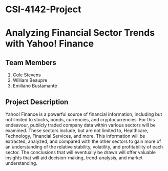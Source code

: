 # CSI-4142-Project

# Analyzing Financial Sector Trends with Yahoo! Finance

## Team Members
1. Cole Stevens
2. William Beaupre
3. Emiliano Bustamante

## Project Description
Yahoo! Finance is a powerful source of financial information, including but not limited to stocks, bonds, currencies,
and cryptocurrencies. For this endeavour, publicly traded company data within various sectors will be examined. These sectors
include, but are not limited to, Healthcare, Technology, Financial Services, and more. This information will be
extracted, analyzed, and compared with the other sectors to gain more of an understanding of the relative
stability, volatility, and profitability of each sector. The conclusions that will eventually be drawn will offer valuable
insights that will aid decision-making, trend-analysis, and market understanding.
